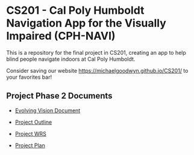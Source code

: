# CS201 - Cal Poly Humboldt Navigation App for the Visually Impaired (CPH-NAVI)
This is a repository for the final project in CS201, creating an app to help blind people navigate indoors at Cal Poly Humboldt. 

Consider saving our website https://michaelgoodwyn.github.io/CS201/ to your favorites bar!

## Project Phase 2 Documents
* [Evolving Vision Document](https://github.com/MichaelGoodwyn/CS201/files/13483242/Evolving.Vision.Document.pdf)

* [Project Outline](https://github.com/MichaelGoodwyn/CS201/files/13483241/CS201.Project.Outline.pdf)

* [Project WRS](https://github.com/MichaelGoodwyn/CS201/files/13483240/Project_WRS.pdf)

* [Project Plan](https://github.com/MichaelGoodwyn/CS201/files/13483239/Project.Plan.pdf)

